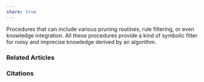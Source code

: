```yaml
---
share: true
---
```


Procedures that can include various pruning routines, rule filtering, or even knowledge integration. All these procedures provide a kind of symbolic filter for noisy and imprecise knowledge derived by an algorithm.

### Related Articles

### Citations
